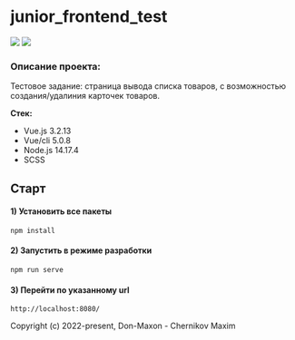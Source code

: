
<h1 > junior_frontend_test </h1>

<img src="https://img.shields.io/badge/npm-v14.17.4-green" >

<img src="https://img.shields.io/badge/vue-3.2.13-yellowgreen" >

### Описание проекта:
Тестовое задание: страница вывода списка товаров, с возможностью создания/удалиния карточек товаров.

**Стек:**
- Vue.js 3.2.13
- Vue/cli 5.0.8
- Node.js 14.17.4
- SCSS
## Старт

#### 1) Установить все пакеты
```
npm install
```

#### 2) Запустить в режиме разработки 
```
npm run serve
```

#### 3) Перейти по указанному url 
```
http://localhost:8080/
```

Copyright (c) 2022-present, Don-Maxon - Chernikov Maxim

